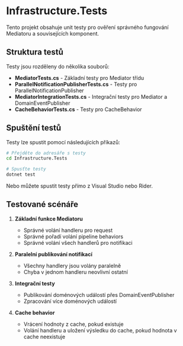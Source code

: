 # Infrastructure.Tests

Tento projekt obsahuje unit testy pro ověření správného fungování Mediatoru a souvisejících komponent.

## Struktura testů

Testy jsou rozděleny do několika souborů:

- **MediatorTests.cs** - Základní testy pro Mediator třídu
- **ParallelNotificationPublisherTests.cs** - Testy pro ParallelNotificationPublisher
- **MediatorIntegrationTests.cs** - Integrační testy pro Mediator a DomainEventPublisher
- **CacheBehaviorTests.cs** - Testy pro CacheBehavior

## Spuštění testů

Testy lze spustit pomocí následujících příkazů:

```bash
# Přejděte do adresáře s testy
cd Infrastructure.Tests

# Spusťte testy
dotnet test
```

Nebo můžete spustit testy přímo z Visual Studio nebo Rider.

## Testované scénáře

1. **Základní funkce Mediatoru**
   - Správné volání handleru pro request
   - Správné pořadí volání pipeline behaviors
   - Správné volání všech handlerů pro notifikaci

2. **Paralelní publikování notifikací**
   - Všechny handlery jsou volány paralelně
   - Chyba v jednom handleru neovlivní ostatní

3. **Integrační testy**
   - Publikování doménových událostí přes DomainEventPublisher
   - Zpracování více doménových událostí

4. **Cache behavior**
   - Vrácení hodnoty z cache, pokud existuje
   - Volání handleru a uložení výsledku do cache, pokud hodnota v cache neexistuje
